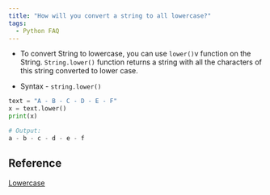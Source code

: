 ```yaml
---
title: "How will you convert a string to all lowercase?"
tags:
  - Python FAQ
---
```



* To convert String to lowercase, you can use `lower()`v  function on the String. `String.lower()` function returns a string with all the characters of this string converted to lower case.

* Syntax - `string.lower()`

```python
text = "A - B - C - D - E - F"
x = text.lower()
print(x) 

# Output:
a - b - c - d - e - f
```

## Reference

[Lowercase](https://pythonexamples.org/python-convert-string-to-lowercase/)
